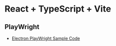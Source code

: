 # React + TypeScript + Vite

## PlayWright

- [Electron PlayWright Sample Code](https://github.com/spaceagetv/electron-playwright-example/blob/main/e2e-tests/main.spec.ts)
